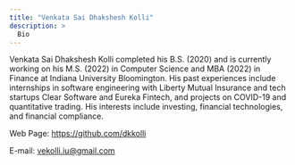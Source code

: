 ```yaml
---
title: "Venkata Sai Dhakshesh Kolli"
description: >
  Bio
---
```


Venkata Sai Dhakshesh Kolli completed his B.S. (2020) and is currently working on his M.S. (2022) in Computer Science and MBA (2022) in Finance at Indiana University Bloomington. His past experiences include internships in software engineering with Liberty Mutual Insurance and tech startups Clear Software and Eureka Fintech, and projects on COVID-19 and quantitative trading. His interests include investing, financial technologies, and financial compliance. 

Web Page: <https://github.com/dkkolli>

E-mail: vekolli.iu@gmail.com
